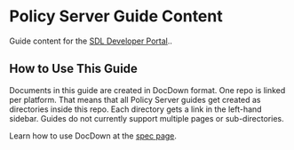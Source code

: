 # Policy Server Guide Content
Guide content for the [SDL Developer Portal](https://smartdevicelink.com/guides/sdl-server/getting-started/)..

## How to Use This Guide

Documents in this guide are created in DocDown format. One repo is linked per platform. That means that all Policy Server guides get created as directories inside this repo. Each directory gets a link in the left-hand sidebar. Guides do not currently support multiple pages or sub-directories.

Learn how to use DocDown at the [spec page](https://github.com/smartdevicelink/sdl_markdown_spec).